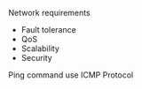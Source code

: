 Network requirements
-	Fault tolerance
-	QoS
-	Scalability
-	Security

Ping command use ICMP Protocol 
